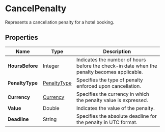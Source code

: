 # CancelPenalty

Represents a cancellation penalty for a hotel booking.

## Properties

| Name | Type | Description |
|------|------|-------------|
| **HoursBefore** | Integer | Indicates the number of hours before the check-in date when the penalty becomes applicable. |
| **PenaltyType** | [PenaltyType](/docs/apis/for-sellers/connectors-pull-developers-api/API_Reference/penaltytype) | Specifies the type of penalty enforced upon cancellation. |
| **Currency** | [Currency](/docs/apis/for-sellers/connectors-pull-developers-api/API_Reference/currency) | Specifies the currency in which the penalty value is expressed. |
| **Value** | Double | Indicates the value of the penalty. |
| **Deadline** | String | Specifies the absolute deadline for the penalty in UTC format. |
